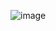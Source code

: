 ![image](https://github.com/slavarian/wow_sirus_2.0/assets/124687072/5c058b20-d817-4a82-8105-ed28b9e02cff)
